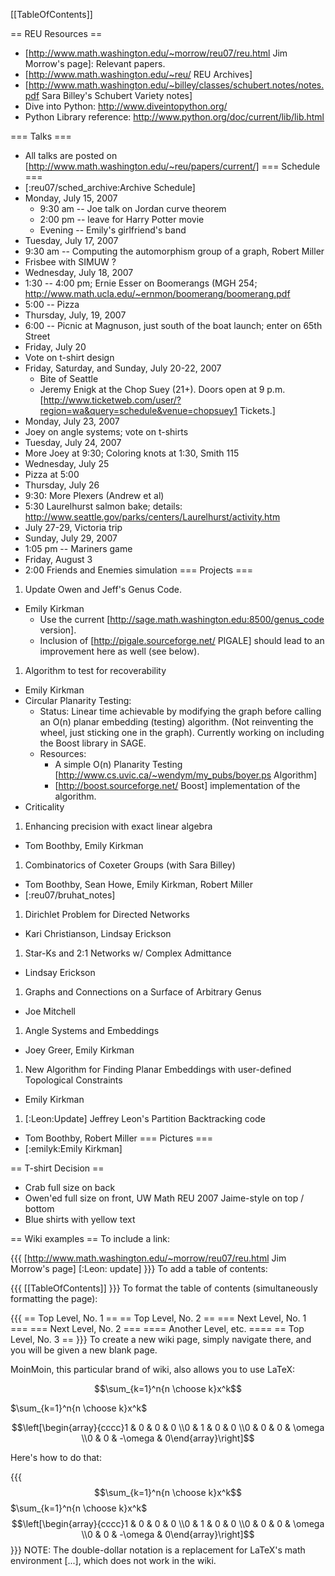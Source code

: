 [[TableOfContents]]

== REU Resources ==
 * [http://www.math.washington.edu/~morrow/reu07/reu.html Jim Morrow's page]: Relevant papers.
 * [http://www.math.washington.edu/~reu/ REU Archives]
 * [http://www.math.washington.edu/~billey/classes/schubert.notes/notes.pdf Sara Billey's Schubert Variety notes]
 * Dive into Python: http://www.diveintopython.org/
 * Python Library reference: http://www.python.org/doc/current/lib/lib.html

=== Talks ===
 *  All talks are posted on [http://www.math.washington.edu/~reu/papers/current/]
=== Schedule ===
 * [:reu07/sched_archive:Archive Schedule]
 * Monday, July 15, 2007
   * 9:30 am -- Joe talk on Jordan curve theorem
   * 2:00 pm -- leave for Harry Potter movie
   * Evening -- Emily's girlfriend's band
 * Tuesday, July 17, 2007
  * 9:30 am -- Computing the automorphism group of a graph, Robert Miller
  * Frisbee with SIMUW ?
 * Wednesday, July 18, 2007
  * 1:30 -- 4:00 pm; Ernie Esser on Boomerangs (MGH 254; http://www.math.ucla.edu/~ernmon/boomerang/boomerang.pdf
  * 5:00 -- Pizza
 * Thursday, July, 19, 2007
  * 6:00 -- Picnic at Magnuson, just south of the boat launch;  enter on 65th Street
 * Friday, July 20
  * Vote on t-shirt design
 * Friday, Saturday, and Sunday, July 20-22, 2007  
   * Bite of Seattle
   * Jeremy Enigk at the Chop Suey (21+). Doors open at 9 p.m. [http://www.ticketweb.com/user/?region=wa&query=schedule&venue=chopsuey1 Tickets.]
 * Monday, July 23, 2007
  * Joey on angle systems; vote on t-shirts
 * Tuesday, July 24, 2007
  * More Joey at 9:30; Coloring knots at 1:30, Smith 115
 * Wednesday, July 25
  * Pizza at 5:00
 * Thursday, July 26
  * 9:30: More Plexers (Andrew et al)
  * 5:30 Laurelhurst salmon bake; details:   http://www.seattle.gov/parks/centers/Laurelhurst/activity.htm
  * July 27-29, Victoria trip
 * Sunday, July 29, 2007
  * 1:05 pm -- Mariners game
 * Friday, August 3
  * 2:00 Friends and Enemies simulation
=== Projects ===
 1. Update Owen and Jeff's Genus Code.
  * Emily Kirkman
    * Use the current [http://sage.math.washington.edu:8500/genus_code version].
    * Inclusion of [http://pigale.sourceforge.net/ PIGALE] should lead to an improvement here as well (see below).
 1. Algorithm to test for recoverability
  * Emily Kirkman
  * Circular Planarity Testing: 
    * Status: Linear time achievable by modifying the graph before calling an O(n) planar embedding (testing) algorithm.  (Not reinventing the wheel, just sticking one in the graph).  Currently working on including the Boost library in SAGE.
    * Resources: 
      * A simple O(n) Planarity Testing [http://www.cs.uvic.ca/~wendym/my_pubs/boyer.ps Algorithm]
      * [http://boost.sourceforge.net/ Boost] implementation of the algorithm.
  * Criticality
 1. Enhancing precision with exact linear algebra
  * Tom Boothby, Emily Kirkman
 1. Combinatorics of Coxeter Groups (with Sara Billey)
  * Tom Boothby, Sean Howe, Emily Kirkman, Robert Miller
  * [:reu07/bruhat_notes]
 1. Dirichlet Problem for Directed Networks
  * Kari Christianson, Lindsay Erickson
 1. Star-Ks and 2:1 Networks w/ Complex Admittance
  * Lindsay Erickson
 1. Graphs and Connections on a Surface of Arbitrary Genus
  * Joe Mitchell
 1. Angle Systems and Embeddings
  * Joey Greer, Emily Kirkman
 1. New Algorithm for Finding Planar Embeddings with user-defined Topological Constraints
  * Emily Kirkman
 1. [:Leon:Update] Jeffrey Leon's Partition Backtracking code
  * Tom Boothby, Robert Miller
=== Pictures ===
 * [:emilyk:Emily Kirkman]

== T-shirt Decision ==
 * Crab full size on back
 * Owen'ed full size on front, UW Math REU 2007 Jaime-style on top / bottom
 * Blue shirts with yellow text

== Wiki examples ==
To include a link:

{{{
[http://www.math.washington.edu/~morrow/reu07/reu.html Jim Morrow's page]
[:Leon: update]
}}}
To add a table of contents:

{{{
[[TableOfContents]]
}}}
To format the table of contents (simultaneously formatting the page):

{{{
== Top Level, No. 1 ==
== Top Level, No. 2 ==
=== Next Level, No. 1 ===
=== Next Level, No. 2 ===
==== Another Level, etc. ====
== Top Level, No. 3 ==
}}}
To create a new wiki page, simply navigate there, and you will be given a new blank page.

MoinMoin, this particular brand of wiki, also allows you to use LaTeX:

$$\sum_{k=1}^n{n \choose k}x^k$$

$\sum_{k=1}^n{n \choose k}x^k$

$$\left[\begin{array}{cccc}1 & 0 & 0 & 0 \\0 & 1 & 0 & 0 \\0 & 0 & 0 & \omega \\0 & 0 & -\omega & 0\end{array}\right]$$

Here's how to do that:

{{{
$$\sum_{k=1}^n{n \choose k}x^k$$
$\sum_{k=1}^n{n \choose k}x^k$
$$\left[\begin{array}{cccc}1 & 0 & 0 & 0 \\0 & 1 & 0 & 0 \\0 & 0 & 0 & \omega \\0 & 0 & -\omega & 0\end{array}\right]$$
}}}
NOTE: The double-dollar notation is a replacement for LaTeX's math environment \[...\], which does not work in the wiki.
